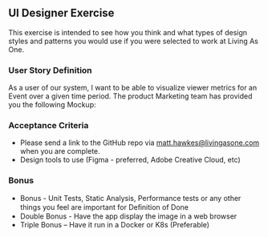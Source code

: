 ## UI Designer Exercise

This exercise is intended to see how you think and what types of design styles and patterns you would use 
if you were selected to work at Living As One.  

### User Story Definition

As a user of our system, I want to be able to visualize viewer metrics for an Event over a given time period.  The product Marketing team has provided you the following Mockup:



 

### Acceptance Criteria
* Please send a link to the GitHub repo via <matt.hawkes@livingasone.com> when you are complete.
* Design tools to use (Figma - preferred, Adobe Creative Cloud, etc)

### Bonus 
* Bonus - Unit Tests, Static Analysis, Performance tests or any other things you feel are important for Deﬁnition of Done
* Double Bonus - Have the app display the image in a web browser
* Triple Bonus – Have it run in a Docker or K8s (Preferable)
